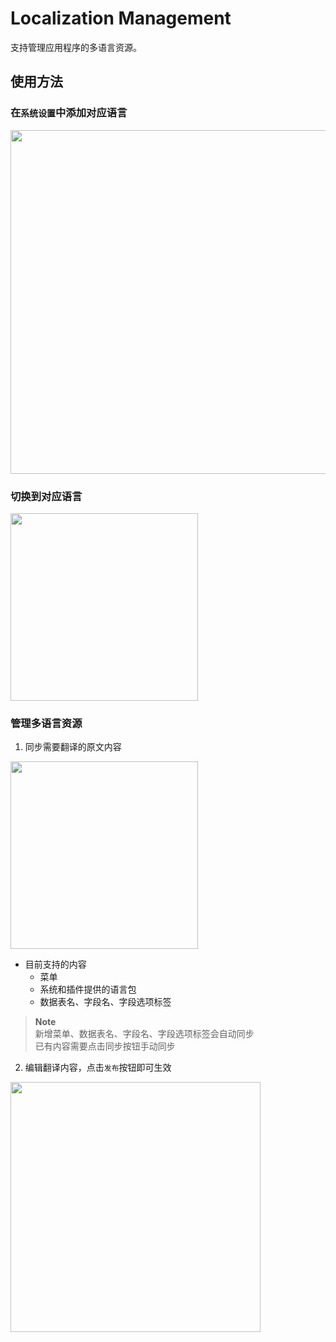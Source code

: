 # Localization Management

支持管理应用程序的多语言资源。

## 使用方法

### 在`系统设置`中添加对应语言

<img src="https://s2.loli.net/2023/07/17/1t958NfkEyMjhsm.png" width="550" />

### 切换到对应语言

<img src="https://s2.loli.net/2023/07/17/npNT1EsIAQcGH3W.png" width="300" />

### 管理多语言资源

1. 同步需要翻译的原文内容

<img src="https://s2.loli.net/2023/07/17/3Uqzdt6mfvauDEP.png" width="300" />

- 目前支持的内容
  - 菜单
  - 系统和插件提供的语言包
  - 数据表名、字段名、字段选项标签

> **Note**  
> 新增菜单、数据表名、字段名、字段选项标签会自动同步  
> 已有内容需要点击同步按钮手动同步

2. 编辑翻译内容，点击`发布`按钮即可生效

<img src="https://s2.loli.net/2023/07/17/TVzmJt6ZNYg4fSo.png" width="400" />


  